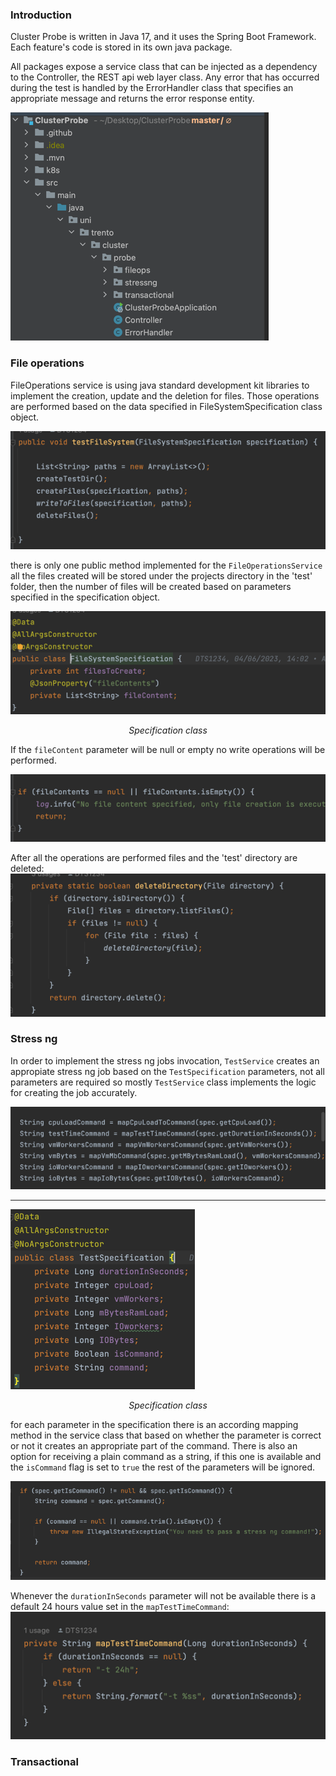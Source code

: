 ### Introduction

Cluster Probe is written in Java 17, and it uses the Spring Boot Framework.
Each feature's code is stored in its own java package.

All packages expose a service class that can be injected as a dependency to the
Controller, the REST api web layer class. Any error that has occurred during the test is handled by the ErrorHandler class that specifies an appropriate
message and returns the error response entity.

![img.png](../img/cluster-probe-packages.png)

### File operations

FileOperations service is using java standard development kit libraries to implement the creation, update and the deletion for files. Those operations are
performed based on the data specified in FileSystemSpecification class object.

![img1.png](../img/file-operations.png)

there is only one public method implemented for the `FileOperationsService` all the files created will be stored under the projects directory
in the 'test' folder, then the number of files will be created based on parameters specified in the specification object.

![img2.png](../img/sf.png)

<figure>
<figcaption align="center"><em>Specification class</em></figcaption>
</figure>

If the `fileContent` parameter will be null or empty no write operations will be performed.

![img.png](../img/file-contents-if.png)

After all the operations are performed files and the 'test' directory are deleted:
![img.png](../img/delete-files.png)

### Stress ng

In order to implement the stress ng jobs invocation, `TestService` creates an appropiate stress ng job based on the `TestSpecification` parameters,
not all parameters are required so mostly `TestService` class implements the logic for creating the job accurately.

![img.png](../img/mappingComands.png)
<hr>

![img.png](../img/testSpecifciation.png)
<figure>
<figcaption align="center"><em>Specification class</em></figcaption>
</figure>

for each parameter in the specification there is an according mapping method in the service class that based on whether the parameter is correct or not it
creates an appropriate part of the command. There is also an option for receiving a plain command as a string, if this one is available and
the `isCommand` flag is set to `true` the rest of the parameters will be ignored. 

![img.png](../img/isCommand.png)

Whenever the `durationInSeconds` parameter will not be available there is a default 24 hours value set in the `mapTestTimeCommand`:
![img.png](../img/test-time-command.png)

### Transactional
